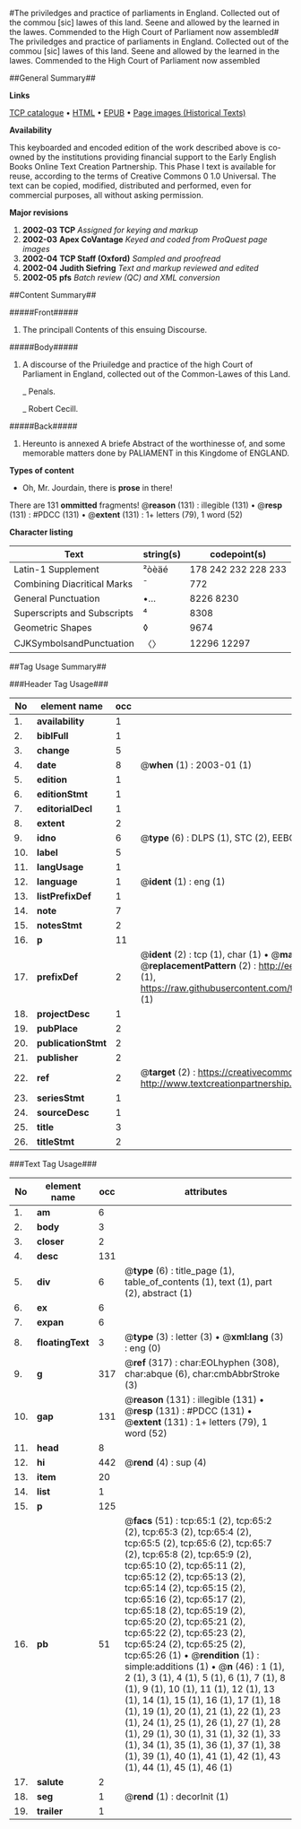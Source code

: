 #The priviledges and practice of parliaments in England. Collected out of the commou [sic] lawes of this land. Seene and allowed by the learned in the lawes. Commended to the High Court of Parliament now assembled#
The priviledges and practice of parliaments in England. Collected out of the commou [sic] lawes of this land. Seene and allowed by the learned in the lawes. Commended to the High Court of Parliament now assembled

##General Summary##

**Links**

[TCP catalogue](http://www.ota.ox.ac.uk/tcp/)  • 
[HTML](http://tei.it.ox.ac.uk/tcp/Texts-HTML/free/A21/A21442.html)  • 
[EPUB](http://tei.it.ox.ac.uk/tcp/Texts-EPUB/free/A21/A21442.epub) • 
[Page images (Historical Texts)](https://data.historicaltexts.jisc.ac.uk/view?pubId=eebo-99835840e&pageId=eebo-99835840e-65-1)

**Availability**

This keyboarded and encoded edition of the
	       work described above is co-owned by the institutions
	       providing financial support to the Early English Books
	       Online Text Creation Partnership. This Phase I text is
	       available for reuse, according to the terms of Creative
	       Commons 0 1.0 Universal. The text can be copied,
	       modified, distributed and performed, even for
	       commercial purposes, all without asking permission.

**Major revisions**

1. __2002-03__ __TCP__ *Assigned for keying and markup*
1. __2002-03__ __Apex CoVantage__ *Keyed and coded from ProQuest page images*
1. __2002-04__ __TCP Staff (Oxford)__ *Sampled and proofread*
1. __2002-04__ __Judith Siefring__ *Text and markup reviewed and edited*
1. __2002-05__ __pfs__ *Batch review (QC) and XML conversion*

##Content Summary##

#####Front#####

1. The principall Contents of this ensuing Discourse.

#####Body#####

1. A discourse of the Priuiledge and practice of the high Court of Parliament in England, collected out of the Common-Lawes of this Land.

    _ Penals.

    _ Robert Cecill.

#####Back#####

1. Hereunto is annexed A briefe Abstract of the worthinesse of, and some memorable matters done by PALIAMENT in this Kingdome of ENGLAND.

**Types of content**

  * Oh, Mr. Jourdain, there is **prose** in there!

There are 131 **ommitted** fragments! 
 @__reason__ (131) : illegible (131)  •  @__resp__ (131) : #PDCC (131)  •  @__extent__ (131) : 1+ letters (79), 1 word (52)

**Character listing**


|Text|string(s)|codepoint(s)|
|---|---|---|
|Latin-1 Supplement|²òèäé|178 242 232 228 233|
|Combining             Diacritical Marks|̄|772|
|General Punctuation|•…|8226 8230|
|Superscripts             and Subscripts|⁴|8308|
|Geometric Shapes|◊|9674|
|CJKSymbolsandPunctuation|〈〉|12296 12297|

##Tag Usage Summary##

###Header Tag Usage###

|No|element name|occ|attributes|
|---|---|---|---|
|1.|__availability__|1||
|2.|__biblFull__|1||
|3.|__change__|5||
|4.|__date__|8| @__when__ (1) : 2003-01 (1)|
|5.|__edition__|1||
|6.|__editionStmt__|1||
|7.|__editorialDecl__|1||
|8.|__extent__|2||
|9.|__idno__|6| @__type__ (6) : DLPS (1), STC (2), EEBO-CITATION (1), PROQUEST (1), VID (1)|
|10.|__label__|5||
|11.|__langUsage__|1||
|12.|__language__|1| @__ident__ (1) : eng (1)|
|13.|__listPrefixDef__|1||
|14.|__note__|7||
|15.|__notesStmt__|2||
|16.|__p__|11||
|17.|__prefixDef__|2| @__ident__ (2) : tcp (1), char (1)  •  @__matchPattern__ (2) : ([0-9\-]+):([0-9IVX]+) (1), (.+) (1)  •  @__replacementPattern__ (2) : http://eebo.chadwyck.com/downloadtiff?vid=$1&page=$2 (1), https://raw.githubusercontent.com/textcreationpartnership/Texts/master/tcpchars.xml#$1 (1)|
|18.|__projectDesc__|1||
|19.|__pubPlace__|2||
|20.|__publicationStmt__|2||
|21.|__publisher__|2||
|22.|__ref__|2| @__target__ (2) : https://creativecommons.org/publicdomain/zero/1.0/ (1), http://www.textcreationpartnership.org/docs/. (1)|
|23.|__seriesStmt__|1||
|24.|__sourceDesc__|1||
|25.|__title__|3||
|26.|__titleStmt__|2||


###Text Tag Usage###

|No|element name|occ|attributes|
|---|---|---|---|
|1.|__am__|6||
|2.|__body__|3||
|3.|__closer__|2||
|4.|__desc__|131||
|5.|__div__|6| @__type__ (6) : title_page (1), table_of_contents (1), text (1), part (2), abstract (1)|
|6.|__ex__|6||
|7.|__expan__|6||
|8.|__floatingText__|3| @__type__ (3) : letter (3)  •  @__xml:lang__ (3) : eng (0)|
|9.|__g__|317| @__ref__ (317) : char:EOLhyphen (308), char:abque (6), char:cmbAbbrStroke (3)|
|10.|__gap__|131| @__reason__ (131) : illegible (131)  •  @__resp__ (131) : #PDCC (131)  •  @__extent__ (131) : 1+ letters (79), 1 word (52)|
|11.|__head__|8||
|12.|__hi__|442| @__rend__ (4) : sup (4)|
|13.|__item__|20||
|14.|__list__|1||
|15.|__p__|125||
|16.|__pb__|51| @__facs__ (51) : tcp:65:1 (2), tcp:65:2 (2), tcp:65:3 (2), tcp:65:4 (2), tcp:65:5 (2), tcp:65:6 (2), tcp:65:7 (2), tcp:65:8 (2), tcp:65:9 (2), tcp:65:10 (2), tcp:65:11 (2), tcp:65:12 (2), tcp:65:13 (2), tcp:65:14 (2), tcp:65:15 (2), tcp:65:16 (2), tcp:65:17 (2), tcp:65:18 (2), tcp:65:19 (2), tcp:65:20 (2), tcp:65:21 (2), tcp:65:22 (2), tcp:65:23 (2), tcp:65:24 (2), tcp:65:25 (2), tcp:65:26 (1)  •  @__rendition__ (1) : simple:additions (1)  •  @__n__ (46) : 1 (1), 2 (1), 3 (1), 4 (1), 5 (1), 6 (1), 7 (1), 8 (1), 9 (1), 10 (1), 11 (1), 12 (1), 13 (1), 14 (1), 15 (1), 16 (1), 17 (1), 18 (1), 19 (1), 20 (1), 21 (1), 22 (1), 23 (1), 24 (1), 25 (1), 26 (1), 27 (1), 28 (1), 29 (1), 30 (1), 31 (1), 32 (1), 33 (1), 34 (1), 35 (1), 36 (1), 37 (1), 38 (1), 39 (1), 40 (1), 41 (1), 42 (1), 43 (1), 44 (1), 45 (1), 46 (1)|
|17.|__salute__|2||
|18.|__seg__|1| @__rend__ (1) : decorInit (1)|
|19.|__trailer__|1||
